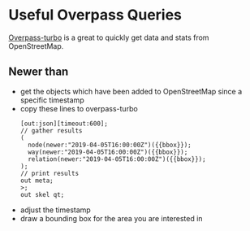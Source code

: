 # Useful Overpass Queries
[Overpass-turbo](http://overpass-turbo.eu/) is a great to quickly get data and stats from OpenStreetMap.

## Newer than
* get the objects which have been added to OpenStreetMap since a specific timestamp
* copy these lines to overpass-turbo
  ```
  [out:json][timeout:600];
  // gather results
  (
    node(newer:"2019-04-05T16:00:00Z")({{bbox}});
    way(newer:"2019-04-05T16:00:00Z")({{bbox}});
    relation(newer:"2019-04-05T16:00:00Z")({{bbox}});
  );
  // print results
  out meta;
  >;
  out skel qt;
  ```
* adjust the timestamp
* draw a bounding box for the area you are interested in
